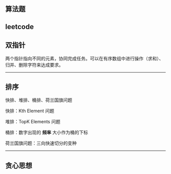 算法题
---

leetcode
---

双指针
---
两个指针指向不同的元素，协同完成任务。可以在有序数组中进行操作（求和）、归并、删除字符来达成要求。

---

排序
---
快排、堆排、桶排、荷兰国旗问题

快排：Kth Element 问题

堆排：TopK Elements 问题 

桶排：数字出现的 **频率** 大小作为桶的下标

荷兰国旗问题：三向快速切分的变种

---

贪心思想
---
